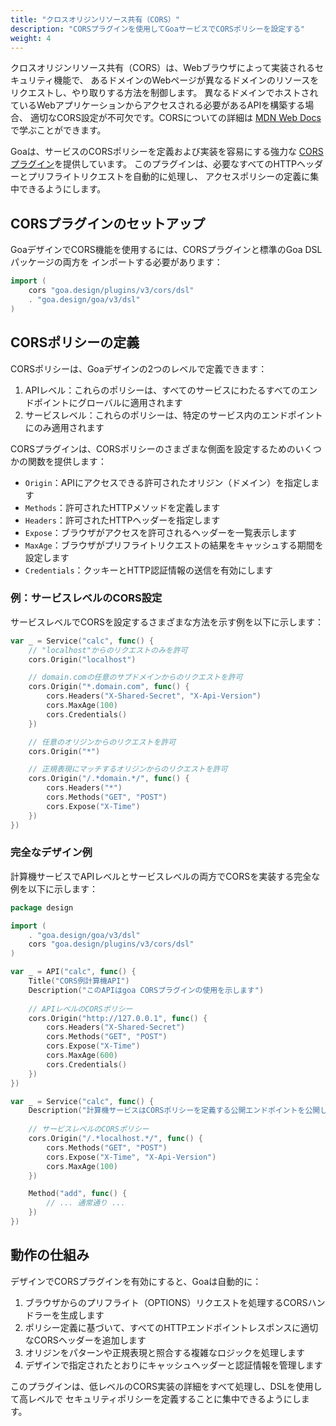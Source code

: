 ```yaml
---
title: "クロスオリジンリソース共有（CORS）"
description: "CORSプラグインを使用してGoaサービスでCORSポリシーを設定する"
weight: 4
---
```


クロスオリジンリソース共有（CORS）は、Webブラウザによって実装されるセキュリティ機能で、
あるドメインのWebページが異なるドメインのリソースをリクエストし、やり取りする方法を制御します。
異なるドメインでホストされているWebアプリケーションからアクセスされる必要があるAPIを構築する場合、
適切なCORS設定が不可欠です。CORSについての詳細は
[MDN Web Docs](https://developer.mozilla.org/ja/docs/Web/HTTP/CORS)で学ぶことができます。

Goaは、サービスのCORSポリシーを定義および実装を容易にする強力な
[CORSプラグイン](https://github.com/goadesign/plugins/tree/v3/cors)を提供しています。
このプラグインは、必要なすべてのHTTPヘッダーとプリフライトリクエストを自動的に処理し、
アクセスポリシーの定義に集中できるようにします。

## CORSプラグインのセットアップ

GoaデザインでCORS機能を使用するには、CORSプラグインと標準のGoa DSLパッケージの両方を
インポートする必要があります：

```go
import (
    cors "goa.design/plugins/v3/cors/dsl"
    . "goa.design/goa/v3/dsl"
)
```

## CORSポリシーの定義

CORSポリシーは、Goaデザインの2つのレベルで定義できます：

1. APIレベル：これらのポリシーは、すべてのサービスにわたるすべてのエンドポイントにグローバルに適用されます
2. サービスレベル：これらのポリシーは、特定のサービス内のエンドポイントにのみ適用されます

CORSプラグインは、CORSポリシーのさまざまな側面を設定するためのいくつかの関数を提供します：

- `Origin`：APIにアクセスできる許可されたオリジン（ドメイン）を指定します
- `Methods`：許可されたHTTPメソッドを定義します
- `Headers`：許可されたHTTPヘッダーを指定します
- `Expose`：ブラウザがアクセスを許可されるヘッダーを一覧表示します
- `MaxAge`：ブラウザがプリフライトリクエストの結果をキャッシュする期間を設定します
- `Credentials`：クッキーとHTTP認証情報の送信を有効にします

### 例：サービスレベルのCORS設定

サービスレベルでCORSを設定するさまざまな方法を示す例を以下に示します：

```go
var _ = Service("calc", func() {
    // "localhost"からのリクエストのみを許可
    cors.Origin("localhost")

    // domain.comの任意のサブドメインからのリクエストを許可
    cors.Origin("*.domain.com", func() {
        cors.Headers("X-Shared-Secret", "X-Api-Version")
        cors.MaxAge(100)
        cors.Credentials()
    })

    // 任意のオリジンからのリクエストを許可
    cors.Origin("*")

    // 正規表現にマッチするオリジンからのリクエストを許可
    cors.Origin("/.*domain.*/", func() {
        cors.Headers("*")
        cors.Methods("GET", "POST")
        cors.Expose("X-Time")
    })
})
```

### 完全なデザイン例

計算機サービスでAPIレベルとサービスレベルの両方でCORSを実装する完全な例を以下に示します：

```go
package design

import (
    . "goa.design/goa/v3/dsl"
    cors "goa.design/plugins/v3/cors/dsl"
)

var _ = API("calc", func() {
    Title("CORS例計算機API")
    Description("このAPIはgoa CORSプラグインの使用を示します")
    
    // APIレベルのCORSポリシー
    cors.Origin("http://127.0.0.1", func() {
        cors.Headers("X-Shared-Secret")
        cors.Methods("GET", "POST")
        cors.Expose("X-Time")
        cors.MaxAge(600)
        cors.Credentials()
    })
})

var _ = Service("calc", func() {
    Description("計算機サービスはCORSポリシーを定義する公開エンドポイントを公開します。")
    
    // サービスレベルのCORSポリシー
    cors.Origin("/.*localhost.*/", func() {
        cors.Methods("GET", "POST")
        cors.Expose("X-Time", "X-Api-Version")
        cors.MaxAge(100)
    })

    Method("add", func() {
        // ... 通常通り ...
    })
})
```

## 動作の仕組み

デザインでCORSプラグインを有効にすると、Goaは自動的に：

1. ブラウザからのプリフライト（OPTIONS）リクエストを処理するCORSハンドラーを生成します
2. ポリシー定義に基づいて、すべてのHTTPエンドポイントレスポンスに適切なCORSヘッダーを追加します
3. オリジンをパターンや正規表現と照合する複雑なロジックを処理します
4. デザインで指定されたとおりにキャッシュヘッダーと認証情報を管理します

このプラグインは、低レベルのCORS実装の詳細をすべて処理し、DSLを使用して高レベルで
セキュリティポリシーを定義することに集中できるようにします。 